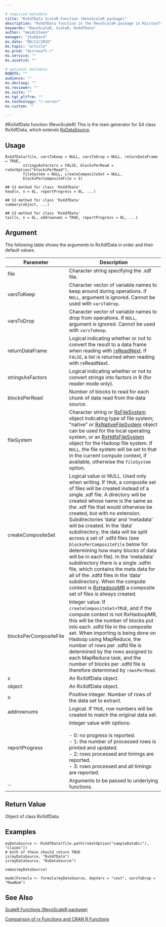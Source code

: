 ```yaml
---

# required metadata
title: "RxXdfData ScaleR Function (RevoScaleR package)"
description: "RxXdfData function in the RevoScaleR package in Microsoft R."
keywords: "RevoScaleR, ScaleR, RxXdfData"
author: "HeidiSteen"
manager: "jhubbard"
ms.date: "08/13/2016"
ms.topic: "article"
ms.prod: "microsoft-r"
ms.service: ""
ms.assetid: ""

# optional metadata
ROBOTS: ""
audience: ""
ms.devlang: ""
ms.reviewer: ""
ms.suite: ""
ms.tgt_pltfrm: ""
ms.technology: "r-server"
ms.custom: ""

---
```


#RxXdfData function (RevoScaleR)
This is the main generator for S4 class RxXdfData, which extends [RxDataSource](RxDataSource.md).

## Usage
~~~~
RxXdfData(file, varsToKeep = NULL, varsToDrop = NULL, returnDataFrame = TRUE,
        stringsAsFactors = FALSE, blocksPerRead = rxGetOption("blocksPerRead"),
        fileSystem = NULL, createCompositeSet = NULL,
        blocksPerCompositeFile = 3)

## S3 method for class 'RxXdfData'
head(x, n = 6L, reportProgress = 0L, ...)

## S3 method for class 'RxXdfData'
summary(object, ...)

## S3 method for class 'RxXdfData'
tail(x, n = 6L, addrownums = TRUE, reportProgress = 0L, ...)
~~~~

## Argument

The following table shows the arguments to RxXdfData in order and their default values.

|Parameter | Description|
| --------- | --------- |
|file|Character string specifying the .xdf file.|
|varsToKeep|Character vector of variable names to keep around during operations. If `NULL`, argument is ignored. Cannot be used with `varsToDrop`.|
|varsToDrop|Character vector of variable names to drop from operations. If `NULL`, argument is ignored. Cannot be used with `varsToKeep`.|
|returnDataFrame|Logical indicating whether or not to convert the result to a data frame when reading with [rxReadNext](rxReadNext.md). If `FALSE`, a list is returned when reading with rxReadNext.|
|stringsAsFactors|Logical indicating whether or not to convert strings into factors in R (for reader mode only).|
|blocksPerRead|Number of blocks to read for each chunk of data read from the data source.|
|fileSystem|Character string or [RxFileSystem](RxFileSystem.md) object indicating type of file system; "native" or [RxNativeFileSystem](RxNativeFileSystem.md) object can be used for the local operating system, or an [RxHdfsFileSystem](RxHdfsFileSystem.md) object for the Hadoop file system. If `NULL`, the file system will be set to that in the current compute context, if available, otherwise the `fileSystem` option.|
|createCompositeSet|Logical value or NULL. Used only when writing. If `TRUE`, a composite set of files will be created instead of a single .xdf file. A directory will be created whose name is the same as the .xdf file that would otherwise be created, but with no extension. Subdirectories ‘data’ and ‘metadata’ will be created. In the ‘data’ subdirectory, the data will be split across a set of .xdfd files (see `blocksPerCompositeFile` below for determining how many blocks of data will be in each file). In the ‘metadata’ subdirectory there is a single .xdfm file, which contains the meta data for all of the .xdfd files in the ‘data’ subdirectory. When the compute context is [RxHadoopMR](RxHadoopMR.md) a composite set of files is always created.|
|blocksPerCompositeFile|Integer value. If `createCompositeSet=TRUE`, and if the compute context is not RxHadoopMR, this will be the number of blocks put into each .xdfd file in the composite set. When importing is being done on Hadoop using MapReduce, the number of rows per .xdfd file is determined by the rows assigned to each MapReduce task, and the number of blocks per .xdfd file is therefore determined by `rowsPerRead`.|
|x|An RxXdfData object.|
|object|An RxXdfData object.|
|n|Positive integer. Number of rows of the data set to extract.|
|addrownums|Logical. If `TRUE`, row numbers will be created to match the original data set.|
|reportProgress|Integer value with options:<br /><br />- 0: no progress is reported.<br />- 1: the number of processed rows is printed and updated.<br />- 2: rows processed and timings are reported.<br />- 3: rows processed and all timings are reported. |
|...| Arguments to be passed to underlying functions.|

## Return Value
Object of class RxXdfData.

## Examples
~~~~
myDataSource <- RxXdfData(file.path(rxGetOption("sampleDataDir"), "claims"))
# both of these should return TRUE
is(myDataSource, "RxXdfData")
is(myDataSource, "RxDataSource")

names(myDataSource)

modelFormula <- formula(myDataSource, depVars = "cost", varsToDrop = "RowNum")
~~~~

## See Also

[ScaleR Functions (RevoScaleR package)](scaler.md)

[Comparison of rx Functions and CRAN R Functions](compare-base-r-scaler-functions.md)
